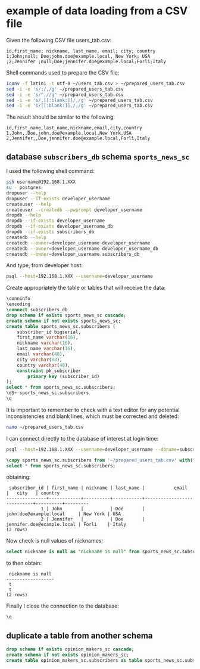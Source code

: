 # example of data loading from a CSV file

Given the following CSV file users_tab.csv:

```csv
id,first_name; nickname, last_name, email; city; country
1;John;null; Doe;john.doe@example.local, New York; USA
;2;Jennifer ;null;Doe;jennifer.doe@example.local;Forlì;Italy 
```

Shell commands used to prepare the CSV file:

```bash
iconv -f latin1 -t utf-8 ~/users_tab.csv > ~/prepared_users_tab.csv
sed -i -e 's/;/,/g' ~/prepared_users_tab.csv
sed -i -e 's/^,//g' ~/prepared_users_tab.csv
sed -i -e 's/,[[:blank:]]/,/g' ~/prepared_users_tab.csv
sed -i -e 's/[[:blank:]],/,/g' ~/prepared_users_tab.csv
```

The result should be similar to the following:

```csv
id,first_name,last_name,nickname,email,city,country
1,John,,Doe,john.doe@example.local,New York,USA
2,Jennifer,,Doe,jennifer.doe@example.local,Forlì,Italy
```

## database `subscribers_db` schema `sports_news_sc`

I used the following shell command:

```bash
ssh username@192.168.1.XXX
su - postgres
dropuser --help
dropuser --if-exists developer_username
createuser --help
createuser --createdb --pwprompt developer_username
dropdb --help
dropdb --if-exists developer_username
dropdb --if-exists developer_username_db
dropdb --if-exists subscribers_db
createdb --help
createdb --owner=developer_username developer_username
createdb --owner=developer_username developer_username_db
createdb --owner=developer_username subscribers_db
```

And type, from developer host:

```bash
psql --host=192.168.1.XXX --username=developer_username
```

Create appropriately the table or tables that will receive the data:

```sql
\conninfo
\encoding
\connect subscribers_db
drop schema if exists sports_news_sc cascade;
create schema if not exists sports_news_sc;
create table sports_news_sc.subscribers (
    subscriber_id bigserial,
    first_name varchar(16),
    nickname varchar(16),
    last_name varchar(16),
    email varchar(48),
    city varchar(88),
    country varchar(48),
    constraint pk_subscriber
        primary key (subscriber_id)
);
select * from sports_news_sc.subscribers;
\dS+ sports_news_sc.subscribers
\q
```

It is important to remember to check with a text editor for any potential inconsistencies and blank lines, which must be corrected and deleted:

```bash
nano ~/prepared_users_tab.csv
```

I can connect directly to the database of interest at login time:

```bash
psql --host=192.168.1.XXX --username=developer_username --dbname=subscribers_db
```

```sql
\copy sports_news_sc.subscribers from '~/prepared_users_tab.csv' with(format csv, header true, delimiter ',');
select * from sports_news_sc.subscribers;
```

obtaining:

```text
 subscriber_id | first_name | nickname | last_name |           email            |   city   | country 
---------------+------------+----------+-----------+----------------------------+----------+---------
             1 | John       |          | Doe       | john.doe@example.local     | New York | USA
             2 | Jennifer   |          | Doe       | jennifer.doe@example.local | Forlì    | Italy
(2 rows)
```

Now check is null values of nicknames:

```sql
select nickname is null as "nickname is null" from sports_news_sc.subscribers;
```

to then obtain:

```text
 nickname is null 
------------------
 t
 t
(2 rows)
```

Finally I close the connection to the database:

```sql
\q
```

## duplicate a table from another schema

```sql
drop schema if exists opinion_makers_sc cascade;
create schema if not exists opinion_makers_sc;
create table opinion_makers_sc.subscribers as table sports_news_sc.subscribers;
```
